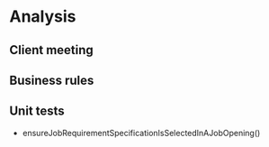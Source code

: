 # Analysis

## Client meeting

## Business rules

## Unit tests

- ensureJobRequirementSpecificationIsSelectedInAJobOpening()